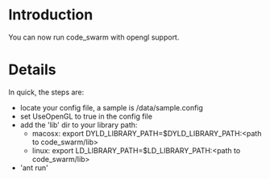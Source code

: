 # Introduction #

You can now run code\_swarm with opengl support.

# Details #

In quick, the steps are:
  * locate your config file, a sample is /data/sample.config
  * set UseOpenGL to true in the config file
  * add the 'lib' dir to your library path:
    * macosx: export DYLD\_LIBRARY\_PATH=$DYLD\_LIBRARY\_PATH:<path to code\_swarm/lib>
    * linux: export LD\_LIBRARY\_PATH=$LD\_LIBRARY\_PATH:<path to code\_swarm/lib>
  * 'ant run'